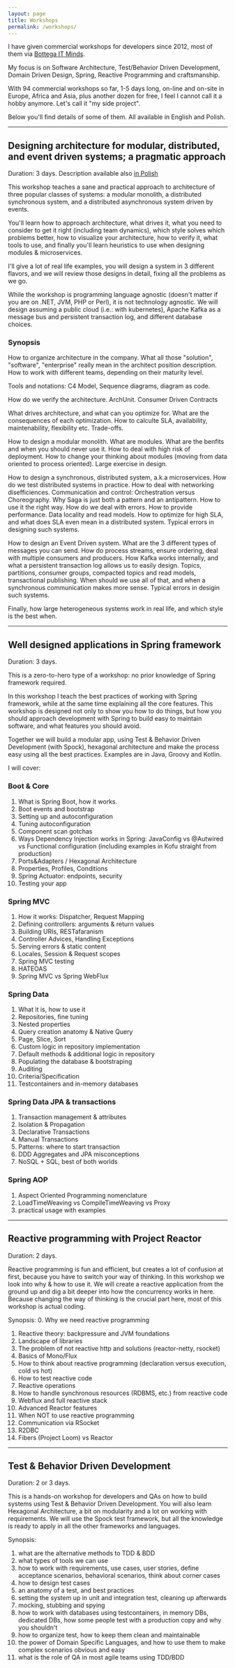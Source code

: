 ```yaml
---
layout: page
title: Workshops
permalink: /workshops/
---
```


I have given commercial workshops for developers since 2012, most of them via [Bottega IT Minds](https://bottega.com.pl/). 

My focus is on Software Architecture, Test/Behavior Driven Development, Domain Driven Design, Spring, Reactive Programming and craftsmanship.

With 94 commercial workshops so far, 1-5 days long, on-line and on-site in Europe, Africa and Asia, plus another dozen for free, I feel I cannot call it a hobby anymore. Let's call it "my side project".

Below you'll find details of some of them. All available in English and Polish.

--------

## Designing architecture for modular, distributed, and event driven systems; a pragmatic approach

Duration: 3 days. Description available also [in Polish](https://bottega.com.pl/szkolenie-projektowanie-systemow-modularnych-i-rozproszonych)

This workshop teaches a sane and practical approach to architecture of three popular classes of systems: a modular monolith, a distributed synchronous system, and a distributed asynchronous system driven by events. 

You'll learn how to approach architecture, what drives it, what you need to consider to get it right (including team dynamics), which style solves which problems better, how to visualize your architecture, how to verify it, what tools to use, and finally you'll learn heuristics to use when designing modules & microservices.

I'll give a lot of real life examples, you will design a system in 3 different flavors, and we will review those designs in detail, fixing all the problems as we go.

While the workshop is programming language agnostic (doesn't matter if you are on .NET, JVM, PHP or Perl), it is not technology agnostic. We will design assuming a public cloud (i.e.: with kubernetes), Apache Kafka as a message bus and persistent transaction log, and different database choices.

### Synopsis

How to organize architecture in the company. What all those "solution", "software", "enterprise" really mean in the architect position description. How to work with different teams, depending on their maturity level.

Tools and notations: C4 Model, Sequence diagrams, diagram as code.

How do we verify the architecture. ArchUnit. Consumer Driven Contracts

What drives architecture, and what can you optimize for. What are the consequences of each optimization. How to calculte SLA, availability, maintenability, flexibility etc. Trade-offs.

How to design a modular monolith. What are modules. What are the benfits and when you should never use it. How to deal with high risk of deployment. How to change your thinking about modules (moving from data oriented to process oriented). Large exercise in design.

How to design a synchronous, distributed system, a.k.a microservices. How do we test distributed systems in practice. How to deal with networking disefficiences. Communication and control: Orchestration versus Choreography. Why Saga is just both a pattern and an antipattern. How to use it the right way. How do we deal with errors. How to provide performance. Data locality and read models. How to optimize for high SLA, and what does SLA even mean in a distributed system. Typical errors in designing such systems.

How to design an Event Driven system. What are the 3 different types of messages you can send. How do process streams, ensure ordering, deal with multiple consumers and producers. How Kafka works internally, and what a persistent transaction log allows us to easily design. Topics, partitions, consumer groups, compacted topics and read models, transactional publishing. When should we use all of that, and when a synchronous communication makes more sense. Typical errors in desigin such systems.

Finally, how large heterogeneous systems work in real life, and which style is the best when.

--------

## Well designed applications in Spring framework

Duration: 3 days.

This is a zero-to-hero type of a workshop: no prior knowledge of Spring framework required.

In this workshop I teach the best practices of working with Spring framework, while at the same time explaining all the core features. This workshop is designed not only to show you how to do things, but how you should approach development with Spring to build easy to maintain software, and what features you should avoid.

Together we will build a modular app, using Test & Behavior Driven Development (with Spock), hexagonal architecture and make the process easy using all the best practices. Examples are in Java, Groovy and Kotlin.

I will cover:

### Boot & Core
1. What is Spring Boot, how it works.
1. Boot events and bootstrap
1. Setting up and autoconfiguration
1. Tuning autoconfiguration
1. Component scan gotchas
1. Ways Dependency Injection works in Spring: JavaConfig vs @Autwired vs Functional configuration (including examples in Kofu straight from production)
1. Ports&Adapters / Hexagonal Architecture
1. Properties, Profiles, Conditions
1. Spring Actuator: endpoints, security
1. Testing your app

### Spring MVC
1. How it works: Dispatcher, Request Mapping
1. Defining controllers: arguments & return values
1. Building URIs, RESTafaranism
1. Controller Advices, Handling Exceptions
1. Serving errors & static content
1. Locales, Session & Request scopes
1. Spring MVC testing
1. HATEOAS
1. Spring MVC vs Spring WebFlux

### Spring Data
1. What it is, how to use it
1. Repositories, fine tuning
1. Nested properties
1. Query creation anatomy & Native Query
1. Page, Slice, Sort
1. Custom logic in repository implementation
1. Default methods & additional logic in repository
1. Populating the database & bootstraping
1. Auditing
1. Criteria/Specification
1. Testcontainers and in-memory databases

### Spring Data JPA & transactions
1. Transaction management & attributes
1. Isolation & Propagation
1. Declarative Transactions
1. Manual Transactions
1. Patterns: where to start transaction
1. DDD Aggregates and JPA misconceptions
1. NoSQL + SQL, best of both worlds

### Spring AOP
1. Aspect Oriented Programming nomenclature
1. LoadTimeWeaving vs CompileTimeWeaving vs Proxy
1. practical usage with examples

--------

## Reactive programming with Project Reactor

Duration: 2 days.

Reactive programming is fun and efficient, but creates a lot of confusion at first, because you have to switch your way of thinking. In this workshop we look into why & how to use it. We will create a reactive application from the ground up and dig a bit deeper into how the concurrency works in here. Because changing the way of thinking is the crucial part here, most of this workshop is actual coding.

Synopsis:
0. Why we need reactive programming
1. Reactive theory: backpressure and JVM foundations
2. Landscape of libraries
3. The problem of not reactive http and solutions (reactor-netty, rsocket)
4. Basics of Mono/Flux
5. How to think about reactive programming (declaration versus execution, cold vs hot)
6. How to test reactive code
7. Reactive operations
8. How to handle synchronous resources (RDBMS, etc.) from reactive code
9. Webflux and full reactive stack
10. Advanced Reactor features
11. When NOT to use reactive programming
12. Communication via RSocket
13. R2DBC
14. Fibers (Project Loom) vs Reactor

--------

## Test & Behavior Driven Development

Duration: 2 or 3 days.

This is a hands-on workshop for developers and QAs on how to build systems using Test & Behavior Driven Development. You will also learn Hexagonal Architecture, a bit on modularity and a lot on working with requirements. We will use the Spock test framework, but all the knowledge is ready to apply in all the other frameworks and languages.

Synopsis:
1. what are the alternative methods to TDD & BDD
1. what types of tools we can use
1. how to work with requirements, use cases, user stories, define acceptance scenarios, behavioral scenarios, think about corner cases
1. how to design test cases
1. an anatomy of a test, and best practices
1. setting the system up in unit and integration test, cleaning up afterwards
1. mocking, stubbing and spying
1. how to work with databases using testcontainers, in memory DBs, dedicated DBs, how some people test with a production copy and why you shouldn't
1. how to organize test, how to keep them clean and maintainable 
1. the power of Domain Specific Languages, and how to use them to make complex scenarios obvious and easy
1. what is the role of QA in most agile teams using TDD/BDD
